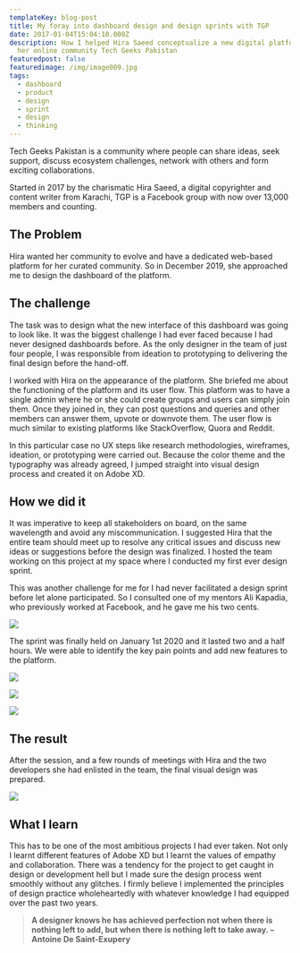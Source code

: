 ```yaml
---
templateKey: blog-post
title: My foray into dashboard design and design sprints with TGP
date: 2017-01-04T15:04:10.000Z
description: How I helped Hira Saeed conceptualize a new digital platform for
  her online community Tech Geeks Pakistan
featuredpost: false
featuredimage: /img/image009.jpg
tags:
  - dashboard
  - product
  - design
  - sprint
  - design
  - thinking
---
```

Tech Geeks Pakistan is a community where people can share ideas, seek support, discuss ecosystem challenges, network with others and form exciting collaborations.

Started in 2017 by the charismatic Hira Saeed, a digital copyrighter and content writer from Karachi, TGP is a Facebook group with now over 13,000 members and counting. 

## The Problem

Hira wanted her community to evolve and have a dedicated web-based platform for her curated community. So in December 2019, she approached me to design the dashboard of the platform.

## The challenge

The task was to design what the new interface of this dashboard was going to look like. It was the biggest challenge I had ever faced because I had never designed dashboards before. As the only designer in the team of just four people, I was responsible from ideation to prototyping to delivering the final design before the hand-off.

I worked with Hira on the appearance of the platform. She briefed me about the functioning of the platform and its user flow. This platform was to have a single admin where he or she could create groups and users can simply join them. Once they joined in, they can post questions and queries and other members can answer them, upvote or downvote them. The user flow is much similar to existing platforms like StackOverflow, Quora and Reddit.

In this particular case no UX steps like research methodologies, wireframes, ideation, or prototyping were carried out. Because the color theme and the typography was already agreed, I jumped straight into visual design process and created it on Adobe XD.

## How we did it

It was imperative to keep all stakeholders on board, on the same wavelength and avoid any miscommunication. I suggested Hira that the entire team should meet up to resolve any critical issues and discuss new ideas or suggestions before the design was finalized. I hosted the team working on this project at my space where I conducted my first ever design sprint.

This was another challenge for me for I had never facilitated a design sprint before let alone participated. So I consulted one of my mentors Ali Kapadia, who previously worked at Facebook, and he gave me his two cents.

![](/img/image005.png)

The sprint was finally held on January 1st 2020 and it lasted two and a half hours. We were able to identify the key pain points and add new features to the platform.

![](/img/image006.jpg)

![](/img/image007.jpg)

![](/img/image008.jpg)

## The result

After the session, and a few rounds of meetings with Hira and the two developers she had enlisted in the team, the final visual design was prepared.

![](/img/image009.jpg)

## What I learn

This has to be one of the most ambitious projects I had ever taken. Not only I learnt different features of Adobe XD but I learnt the values of empathy and collaboration. There was a tendency for the project to get caught in design or development hell but I made sure the design process went smoothly without any glitches. I firmly believe I implemented the principles of design practice wholeheartedly with whatever knowledge I had equipped over the past two years.



> **A designer knows he has achieved perfection not when there is nothing left to add, but when there is nothing left to take away. – Antoine De Saint-Exupery**